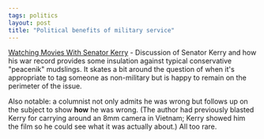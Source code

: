 ```yaml
---
tags: politics
layout: post
title: "Political benefits of military service"
---
```




<a href="http://www.nytimes.com/2002/09/07/opinion/07KELL.html">Watching Movies With Senator Kerry</a> - Discussion of Senator Kerry and how his war record provides some insulation against typical conservative "peacenik" mudslings. It skates a bit around the question of when it's appropriate to tag someone as non-military but is happy to remain on the perimeter of the issue.

<p>Also notable: a columnist not only admits he was wrong but follows up on the subject to show <b>how</b> he was wrong. (The author had previously blasted Kerry for carrying around an 8mm camera in Vietnam; Kerry showed him the film so he could see what it was actually about.) All too rare.</p>


